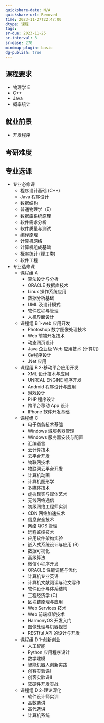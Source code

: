 ```yaml
---
quickshare-date: N/A
quickshare-url: Removed
time: 2023-11-27T22:47:00
dtype: 课程
tags: 
sr-due: 2023-11-25
sr-interval: 3
sr-ease: 270
mindmap-plugin: basic
dg-publish: true
---
```

## 课程要求
- 物理学 E
- C++
- Java
- 概率统计

## 就业前景
- 开发程序

## 考研难度


## 专业选课
- 专业必修课
    - 程序设计基础 (C++)
    - Java 程序设计
    - 数据结构
    - 普通物理学（E）
    - 数据库系统原理
    - 软件需求分析
    - 软件质量与测试
    - 编译原理
    - 计算机网络
    - 计算机组成基础
    - 概率统计 (理工类)
    - 软件工程
- 专业选修课
    - 课程组 A
        - 算法设计与分析
        - ORACLE 数据库技术
        - Linux 操作系统应用
        - 数据分析基础
        - UML 及设计模式
        - 软件过程与管理
        - 人机界面设计
    - 课程组 B 1-web 应用开发
        - Photoshop 数字图像处理技术
        - Web 前端开发技术
        - 动态网页设计
        - Java 企业级 Web 应用技术 (计算机)
        - C#程序设计
        - .Net 应用
    - 课程组 B 2-移动平台应用开发
        - XML 设计技术与应用
        - UNREAL ENGINE 程序开发
        - Android 程序设计与应用
        - 游戏设计
        - PHP 程序设计
        - 跨平台移动 App 设计
        - IPhone 软件开发基础
    - 课程组 C
        - 电子商务技术基础
        - Windows 域服务器管理
        - Windows 服务器安装与配置
        - 汇编语言
        - 云计算技术
        - 云平台开发
        - 物联网技术
        - 物联网云平台开发
        - 计算机动画
        - 计算机图形学
        - 多媒体技术
        - 虚拟现实与媒体艺术
        - 无线网络通信
        - 初级网络工程师实训
        - CDN 网络加速技术
        - 信息安全技术
        - 网络 QOS 管理
        - 远程监控技术
        - 应用软件架构实验
        - 嵌入式系统设计与应用 (B)
        - 数据可视化
        - 高级算法
        - 微信小程序开发
        - ORACLE 性能调整与优化
        - 计算机专业英语
        - 计算机文献阅读与论文写作
        - 软件设计与体系结构
        - 工程经济学 (C)
        - 区块链原理与应用
        - Web Services 技术
        - Web 前端框架技术
        - HarmonyOS 开发入门
        - 图像处理与机器视觉
        - RESTful API 的设计与开发
    - 课程组 D 1-创新创业
        - 人工智能
        - Python 应用程序设计
        - 数学建模
        - 智能机器人创新实践
        - 创客实验课Ⅰ
        - 创客实验课Ⅱ
        - 软硬件开发实战
    - 课程组 D 2-理论深化
        - 软件设计师实训
        - 高数选讲
        - 高代选讲
        - 计算机系统

